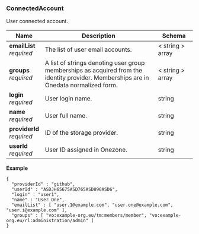 
<a name="connectedaccount"></a>
### ConnectedAccount
User connected account.


|Name|Description|Schema|
|---|---|---|
|**emailList**  <br>*required*|The list of user email accounts.|< string > array|
|**groups**  <br>*required*|A list of strings denoting user group memberships as acquired from the<br>identity provider. Memberships are in Onedata normalized form.|< string > array|
|**login**  <br>*required*|User login name.|string|
|**name**  <br>*required*|User full name.|string|
|**providerId**  <br>*required*|ID of the storage provider.|string|
|**userId**  <br>*required*|User ID assigned in Onezone.|string|

**Example**
```
{
  "providerId" : "github",
  "userId" : "ASDJH65675ASD765ASD890ASD6",
  "login" : "user1",
  "name" : "User One",
  "emailList" : [ "user.1@example.com", "user.one@example.com", "user.i@example.com" ],
  "groups" : [ "vo:example-org.eu/tm:members/member", "vo:example-org.eu/rl:administration/admin" ]
}
```



